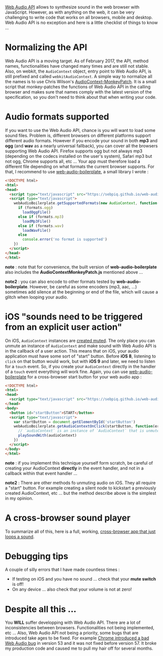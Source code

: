 [Web Audio API](https://webaudio.github.io/web-audio-api/) allows to synthesize sound in the web browser with JavaScript. However, as with anything on the web, it can be very challenging to write code that works on all browsers, mobile and desktop. Web Audio API is no exception and here is a little checklist of things to know ...


Normalizing the API
=====================

Web Audio API is a moving target. As of February 2017, the API, method names, functionalities have changed many times and are still not stable. Also, on webkit, the `AudioContext` object, entry point to Web Audio API, is still prefixed and called `webkitAudioContext`. A simple way to normalize all the names is to use Chris Wilson's [AudioContext-MonkeyPatch](https://github.com/cwilso/AudioContext-MonkeyPatch). It is a small script that monkey-patches the functions of Web Audio API in the calling browser and makes sure that names comply with the latest version of the specification, so you don't need to think about that when writing your code.


Audio formats supported
========================

If you want to use the Web Audio API, chance is you will want to load some sound files. Problem is, different browsers on different platforms support different audio formats. However if you encode your sound in both **mp3** and **ogg** (and **wav** as a nearly universal fallback), you can cover all the browsers supporting Web Audio API. Firefox supports ogg but not always mp3 (depending on the codecs installed on the user's system), Safari mp3 but not ogg, Chrome supports all, etc ... Your app must therefore load a different file depending on what formats the current browser supports. For that, I recommend to use [web-audio-boilerplate](https://github.com/sebpiq/web-audio-boilerplate), a small library I wrote :

```html
<!DOCTYPE html>
<html>
<head>
  <script type="text/javascript" src="https://sebpiq.github.io/web-audio-boilerplate/dist/web-audio-boilerplate-min.js"></script>
  <script type="text/javascript">
    webAudioBoilerplate.getSupportedFormats(new AudioContext, function(err, formats) {
      if (formats.ogg)
        loadOggFile()
      else if (formats.mp3)
        loadMp3File()
      else if (formats.wav)
        loadWavFile()
      else
        console.error('no format is supported')
    })
  </script>
</head>
</html>
```

**note** : note that for convenience, the built version of **web-audio-boilerplate** also includes the **AudioContextMonkeyPatch.js** mentioned above ...

**note2** : you can also encode to other formats tested by **web-audio-boilerplate**. However, be careful as some encoders (mp3, aac, ...) sometimes add silence at the beginning or end of the file, which will cause a glitch when looping your audio.


iOS "sounds need to be triggered from an explicit user action" 
================================================================

On iOS, `AudioContext` instances are [created muted](https://developer.apple.com/library/content/documentation/AudioVideo/Conceptual/Using_HTML5_Audio_Video/PlayingandSynthesizingSounds/PlayingandSynthesizingSounds.html). The only place you can unmute an instance of `AudioContext` and make sound with Web Audio API is in the callback of a user action. This means that on iOS, your audio application must have some sort of "start" button. Before **iOS 8**, listening to `click` on that button would work, but with **iOS 9** and later, we need to listen for a `touch` event. So, if you create your `AudioContext` directly in the handler of a `touch` event everything will work fine. Again, you can use [web-audio-boilerplate](https://github.com/sebpiq/web-audio-boilerplate) for a cross-browser start button for your web audio app :

```html
<!DOCTYPE html>
<html>
<head>
  <script type="text/javascript" src="https://sebpiq.github.io/web-audio-boilerplate/dist/web-audio-boilerplate-min.js"></script>
</head>
<body>
  <button id="startButton">START</button>
  <script type="text/javascript">
    var startButton = document.getElementById('startButton')
    webAudioBoilerplate.getAudioContextOnClick(startButton, function(err, audioContext) {
      // `audioContext` is an instance of `AudioContext` that is unmuted!
      playSoundWith(audioContext)
    })
  </script>
</body>
</html>
```

**note** : if you implement this technique yourself form scratch, be careful of creating your AudioContext **directly** in the event handler, and not in a callback within that event handler ... 

**note2** : There are other methods fo unmuting audio on iOS. They all require a "start" button. For example creating a silent node to kickstart a previously created AudioContext, etc ... but the method describe above is the simplest in my opinion.

A cross-browser sound player
==============================

To summarize all of this, here is a full, working, [cross-browser app that just loops a sound](/audio/web-audio-in-production/looper.html).


Debugging tips
===================

A couple of silly errors that I have made countless times :

- If testing on iOS and you have no sound ... check that your **mute switch** is off!
- On any device ... also check that your volume is not at zero!


Despite all this ...
========================

You **WILL** suffer developping with Web Audio API. There are a lot of inconsistencies between browsers. Functionalities not being implemented, etc ... Also, Web Audio API not being a priority, some bugs that are introduced take ages to be fixed. For example [Chrome introduced a bad Web Audio bug](https://bugs.chromium.org/p/chromium/issues/detail?id=647974) in version 53 and it was not fixed before version 57. It broke my production code and caused me to pull my hair off for several months.


